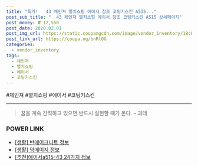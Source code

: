 ```yaml
--- 
title: "특가!   43 체인져 멸치쇼핑 에이서 참조 코팅키스킨 A515..." 
post_sub_title: "  43 체인져 멸치쇼핑 에이서 참조 코팅키스킨 A515 상세페이지" 
post_money: ₩ 12,550 
post_date: 2020.02.01 
post_img_url: https://static.coupangcdn.com/image/vendor_inventory/18c8/cd8d1c99d29cba8fae45e7826315966adcd961fa802b1839280763260355.jpg 
post_link_url: https://coupa.ng/bnRl0G 
categories: 
  - vendor_inventory 
tags: 
  - 체인져 
  - 멸치쇼핑 
  - 에이서 
  - 코팅키스킨 
--- 
```

  #체인져 #멸치쇼핑 #에이서 #코팅키스킨 
<hr> 

> 꿈을 계속 간직하고 있으면 반드시 실현할 때가 온다. – 괴테 


### POWER LINK

* <a href="https://blog.naver.com/santokki14/221768703118" target="_blank"> [생활] 반에이크니트 정보 </a>
* <a href="https://blog.naver.com/sakai111/221759382596" target="_blank"> [생활] 영에이지 정보 </a>
* <a href="https://blog.naver.com/fasyy4321/221792537460" target="_blank">[추천]에이서a515-43 24가지 정보</a>
